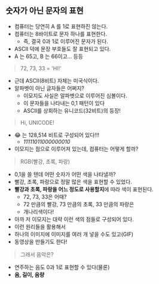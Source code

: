 ## 숫자가 아닌 문자의 표현

  - 컴퓨터는 당연히 A 를 1로 표현하진 않는다.
  - 컴퓨터는 8바이트로 문자 하나를 표현한다.
    - 즉, 결국 0과 1로 이루어진 문자가 된다.
  - ASCII 덕에 문장 부호들도 잘 표현되고 있다.
  - A 는 65고, B 는 66이고... 등등
  > 72, 73, 33 = 'HI!'
  - 근데 ASCII(8비트) 자체는 미국식이다.
  - 알파벳이 아닌 글자들은 어쩌지?
    - 이모지도 사실은 알파벳으로 이루어진 심볼이다.
    - 이 문자들을 나타내는 0,1 패턴이 있다
    - ASCII를 상회하는 유니코드(32비트)의 등장!
  > Hi, UNICODE!
  - 😂 는 128,514 비트로 구성되어 있다!!!
    - *11111011000000010*
  - 이모지는 점으로 이루어져 있는데, 컴퓨터는 어떻게 할까?
  > RGB(빨강, 초록, 파랑)
  - 0,1을 쓸 텐데 어떤 숫자가 어떤 색을 나타낼까?
  - 빨강, 초록, 파랑으로 정말 많은 색을 표현할 수 있었다.
  - **빨강과 초록, 파랑을 어느 정도로 사용할지**에 따라 색이 표현된다.
    - 72, 73, 33은 어때?
    - 72 만큼의 빨강, 73 만큼의 초록, 33 만큼의 파랑은
    - 개나리색이다!
  - 아까 저 이모지는 대략 이런 색의 점들로 구성되어 있다.
  - 이런 원리들을 활용해서
  - 하나의 이미지에 이미지를 여러 개 넣을 수도 있고(GIF)
  - 동영상을 만들기도 한다!
  > 그래서 음악은?
  - 연주하는 음도 0과 1로 표현할 수 있다(물론)
  - **음, 길이, 음량**